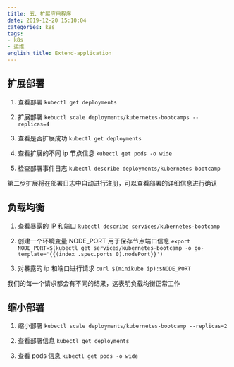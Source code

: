 ```yaml
---
title: 五、扩展应用程序
date: 2019-12-20 15:10:04
categories: k8s
tags:
- k8s
- 运维
english_title: Extend-application
---
```


## 扩展部署

1. 查看部署
`kubectl get deployments`

2. 扩展部署
`kebuctl scale deployments/kubernetes-bootcamps --replicas=4`

3. 查看是否扩展成功
`kubectl get deployments`

4. 查看扩展的不同 ip 节点信息
`kubectl get pods -o wide`

5. 检查部署事件日志
`kubectl describe deployments/kubernetes-bootcamp`

第二步扩展将在部署日志中自动进行注册，可以查看部署的详细信息进行确认

## 负载均衡

1. 查看暴露的 IP 和端口
`kubectl describe services/kubernetes-bootcamp`

2. 创建一个环境变量 NODE_PORT 用于保存节点端口信息
`export NODE_PORT=$(kubectl get services/kubernetes-bootcamp -o go-template='{{(index .spec.ports 0).nodePort}}')`

3. 对暴露的 ip 和端口进行请求
`curl $(minikube ip):$NODE_PORT`

我们的每一个请求都会有不同的结果，这表明负载均衡正常工作

## 缩小部署

1. 缩小部署
`kubectl scale deployments/kubernetes-bootcamp --replicas=2`

2. 查看部署信息
`kubectl get deployments`

3. 查看 pods 信息
`kubectl get pods -o wide`
